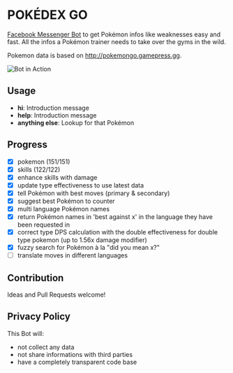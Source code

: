# POKÉDEX GO 


[Facebook Messenger Bot](https://www.facebook.com/pokemondexgo) to get Pokémon infos like weaknesses easy and fast. All the infos a Pokémon trainer needs to take over the gyms in the wild.

Pokemon data is based on http://pokemongo.gamepress.gg.

![Bot in Action](https://gifyu.com/images/pokedex-go-1.0.gif)

## Usage

- **hi**: Introduction message
- **help**: Introduction message
- **anything else**: Lookup for that Pokémon

## Progress

- [x] pokemon (151/151)
- [x] skills (122/122)
- [x] enhance skills with damage
- [x] update type effectiveness to use latest data
- [x] tell Pokémon with best moves (primary & secondary)
- [x] suggest best Pokémon to counter
- [x] multi language Pokémon names
- [x] return Pokémon names in 'best against x' in the language they have been requested in
- [x] correct type DPS calculation with the double effectiveness for double type pokemon (up to 1.56x damage modifier)
- [x] fuzzy search for Pokémon à la "did you mean x?"
- [ ] translate moves in different languages

## Contribution

Ideas and Pull Requests welcome!

## Privacy Policy

This Bot will:

- not collect any data
- not share informations with third parties
- have a completely transparent code base
